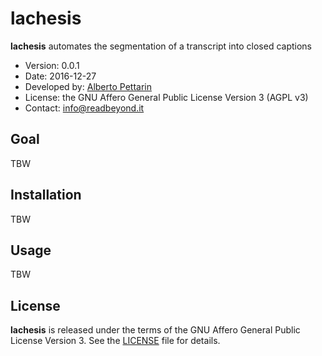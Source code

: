 # lachesis

**lachesis** automates the segmentation of a transcript into closed captions

* Version: 0.0.1
* Date: 2016-12-27
* Developed by: [Alberto Pettarin](http://www.albertopettarin.it/)
* License: the GNU Affero General Public License Version 3 (AGPL v3)
* Contact: [info@readbeyond.it](mailto:info@readbeyond.it)

## Goal

TBW

## Installation

TBW

## Usage

TBW

## License

**lachesis** is released under the terms of the
GNU Affero General Public License Version 3.
See the [LICENSE](LICENSE) file for details.
